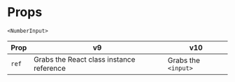 # Props

`<NumberInput>`

| Prop  | v9                                       | v10                 |
| ----- | ---------------------------------------- | ------------------- |
| `ref` | Grabs the React class instance reference | Grabs the `<input>` |
